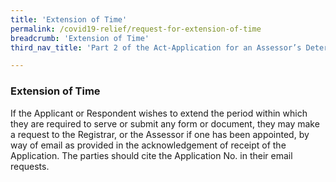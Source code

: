 ```yaml
---
title: 'Extension of Time'
permalink: /covid19-relief/request-for-extension-of-time
breadcrumb: 'Extension of Time'
third_nav_title: 'Part 2 of the Act-Application for an Assessor’s Determination'

---
```


### Extension of Time ###

If the Applicant or Respondent wishes to extend the period within which they are required to serve or submit any form or document, they may make a request to the Registrar, or the Assessor if one has been appointed, by way of email as provided in the acknowledgement of receipt of the Application. The parties should cite the Application No. in their email requests.
